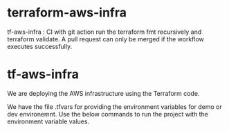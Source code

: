 # terraform-aws-infra

tf-aws-infra : CI with git action
run the terraform fmt recursively and terraform validate. A pull request can only be merged if the workflow executes successfully.

# tf-aws-infra

We are deploying the AWS infrastructure using the Terraform code.

We have the file .tfvars for providing the environment variables for demo or dev environemnt.
Use the below commands to run the project with the environment variable values.